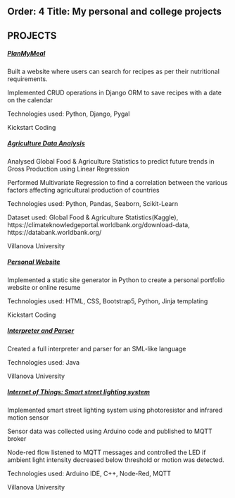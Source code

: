 Order: 4
Title: My personal and college projects
---
<section class="resume-section" id="experience">
                <div class="resume-section-content">
                    <h2 class="mb-5">PROJECTS</h2>
                    <div class="d-flex flex-column flex-md-row justify-content-between mb-5">
                        <div class="flex-grow-1">
                            <h5 class="mb-0"><a href="https://github.com/saumyasucharita/diet-planner">PlanMyMeal</a></h5>
                            <p>Built a website where users can search for recipes as per their nutritional requirements. </p>
                            <p>Implemented CRUD operations in Django ORM to save recipes with a date on the calendar</p>
                            <p>Technologies used: Python, Django, Pygal</p>
                        </div>
                        <div class="flex-shrink-0"><span class="text-primary">Kickstart Coding</span></div>
                    </div>
                    <div class="d-flex flex-column flex-md-row justify-content-between mb-5">
                        <div class="flex-grow-1">
                            <h5 class="mb-0"><a href="https://github.com/saumyasucharita/Agriculture-Data-Analysis">Agriculture Data Analysis</a></h5>
                            <p>Analysed Global Food & Agriculture Statistics to predict future trends in Gross Production using Linear Regression</p>
							<p>Performed Multivariate Regression to find a correlation between the various factors affecting agricultural production of countries</p>
                            <p>Technologies used: Python, Pandas, Seaborn, Scikit-Learn</p>
                            <p>Dataset used: Global Food & Agriculture Statistics(Kaggle),  https://climateknowledgeportal.worldbank.org/download-data, 
							https://databank.worldbank.org/</p>
                        </div>
                        <div class="flex-shrink-0"><span class="text-primary">Villanova University</span></div>
                    </div>
                    <div class="d-flex flex-column flex-md-row justify-content-between mb-5">
                        <div class="flex-grow-1">
                            <h5 class="mb-0"><a href="https://github.com/saumyasucharita/portfolio-website">Personal Website</a></h5>
                            <p>Implemented a static site generator in Python to create a personal portfolio website or online resume</p>
                            <p>Technologies used: HTML, CSS, Bootstrap5, Python, Jinja templating</p>
                        </div>
                        <div class="flex-shrink-0"><span class="text-primary">Kickstart Coding</span></div>
                    </div>
                    <div class="d-flex flex-column flex-md-row justify-content-between mb-5">
                        <div class="flex-grow-1">
                            <h5 class="mb-0"><a href="https://github.com/saumyasucharita/SML_Interpreter">Interpreter and Parser</a></h5>
                            <p>Created a full interpreter and parser for an SML-like language</p>
                            <p>Technologies used: Java</p>
                        </div>
                        <div class="flex-shrink-0"><span class="text-primary">Villanova University</span></div>
                    </div>
                    <div class="d-flex flex-column flex-md-row justify-content-between mb-5">
                        <div class="flex-grow-1">
                            <h5 class="mb-0"><a href="https://github.com/saumyasucharita/VU_IOT_2022_Final_Project/tree/main/Major_Projects/Smart_City/Smart_Street_Light_Saumya_B">Internet of Things: Smart street lighting system</a></h5>
                            <p>Implemented smart street lighting system using photoresistor and infrared motion sensor</p>
                            <p>Sensor data was collected using Arduino code and published to MQTT broker</p>
                            <p>Node-red flow listened to MQTT messages and controlled the LED if ambient light intensity decreased below threshold or motion was detected. </p>
                            <p>Technologies used: Arduino IDE, C++, Node-Red, MQTT</p>
                        </div>
                        <div class="flex-shrink-0"><span class="text-primary">Villanova University</span></div>
                    </div>
                  
</section>
